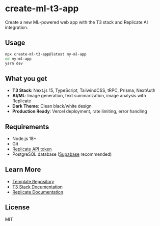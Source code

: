 # create-ml-t3-app

Create a new ML-powered web app with the T3 stack and Replicate AI integration.

## Usage

```bash
npx create-ml-t3-app@latest my-ml-app
cd my-ml-app
yarn dev
```

## What you get

- **T3 Stack**: Next.js 15, TypeScript, TailwindCSS, tRPC, Prisma, NextAuth
- **AI/ML**: Image generation, text summarization, image analysis with Replicate
- **Dark Theme**: Clean black/white design
- **Production Ready**: Vercel deployment, rate limiting, error handling

## Requirements

- Node.js 18+
- Git
- [Replicate API token](https://replicate.com/account/api-tokens)
- PostgreSQL database ([Supabase](https://supabase.com) recommended)

## Learn More

- [Template Repository](https://github.com/yourusername/ml-t3-template)
- [T3 Stack Documentation](https://create.t3.gg/)
- [Replicate Documentation](https://replicate.com/docs)

## License

MIT
